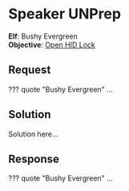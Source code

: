 # Speaker UNPrep

**Elf**: Bushy Evergreen<br/>
**Objective**: [Open HID Lock](../objectives/o5.md)

## Request

??? quote "Bushy Evergreen"
    ...

## Solution

Solution here...


## Response

??? quote "Bushy Evergreen"
    ...
